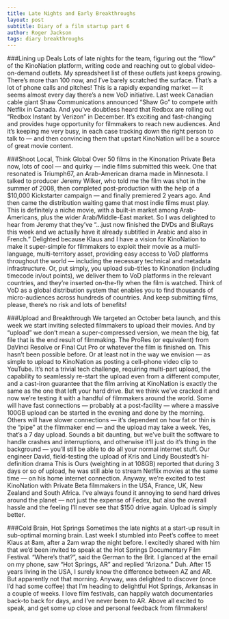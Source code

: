```yaml
---
title: Late Nights and Early Breakthroughs
layout: post
subtitle: Diary of a film startup part 6
author: Roger Jackson
tags: diary breakthroughs
---
```

###Lining up Deals
Lots of late nights for the team, figuring out the “flow” of the KinoNation platform, writing code and reaching out to global video-on-demand outlets. My spreadsheet list of these outlets just keeps growing. There’s more than 100 now, and I’ve barely scratched the surface. That’s a lot of phone calls and pitches! This is a rapidly expanding market — it seems almost every day there’s a new VoD initiative. Last week Canadian cable giant Shaw Communications announced “Shaw Go” to compete with Netflix in Canada. And you’ve doubtless heard that Redbox are rolling out “Redbox Instant by Verizon” in December. It’s exciting and fast-changing and provides huge opportunity for filmmakers to reach new audiences. And it’s keeping me very busy, in each case tracking down the right person to talk to — and then convincing them that upstart KinoNation will be a source of great movie content.

###Shoot Local, Think Global
Over 50 films in the Kinonation Private Beta now, lots of cool — and quirky — indie films submitted this week. One that resonated is Triumph67, an Arab-American drama made in Minnesota. I talked to producer Jeremy Wilker, who told me the film was shot in the summer of 2008, then completed post-production with the help of a $10,000 Kickstarter campaign — and finally premiered 2 years ago. And then came the distribution waiting game that most indie films must play. This is definitely a niche movie, with a built-in market among Arab-Americans, plus the wider Arab/Middle-East market. So I was delighted to hear from Jeremy that they’ve “…just now finished the DVDs and BluRays this week and we actually have it already subtitled in Arabic and also in French.” Delighted because Klaus and I have a vision for KinoNation to make it super-simple for filmmakers to exploit their movie as a multi-language, multi-territory asset, providing easy access to VoD platforms throughout the world — including the necessary technical and metadata infrastructure. Or, put simply, you upload sub-titles to Kinonation (including timecode in/out points), we deliver them to VoD platforms in the relevant countries, and they’re inserted on-the-fly when the film is watched. Think of VoD as a global distribution system that enables you to find thousands of micro-audiences across hundreds of countries. And keep submitting films, please, there’s no risk and lots of benefits!

###Upload and Breakthrough
We targeted an October beta launch, and this week we start inviting selected filmmakers to upload their movies. And by “upload” we don’t mean a super-compressed version, we mean the big, fat file that is the end result of filmmaking. The ProRes (or equivalent) from DaVinci Resolve or Final Cut Pro or whatever the film is finished on. This hasn’t been possible before. Or at least not in the way we envision — as simple to upload to KinoNation as posting a cell-phone video clip to YouTube. It’s not a trivial tech challenge, requiring multi-part upload, the capability to seamlessly re-start the upload even from a different computer, and a cast-iron guarantee that the film arriving at KinoNation is exactly the same as the one that left your hard drive. But we think we’ve cracked it and now we’re testing it with a handful of filmmakers around the world. Some will have fast connections — probably at a post-facility — where a massive 100GB upload can be started in the evening and done by the morning. Others will have slower connections — it’s dependent on how fat or thin is the “pipe” at the filmmaker end — and the upload may take a week. Yes, that’s a 7 day upload. Sounds a bit daunting, but we’ve built the software to handle crashes and interruptions, and otherwise it’ll just do it’s thing in the background — you’ll still be able to do all your normal internet stuff. Our engineer David, field-testing the upload of Kris and Lindy Boustedt’s hi-definition drama This is Ours (weighting in at 108GB) reported that during 3 days or so of upload, he was still able to stream Netflix movies at the same time — on his home internet connection. Anyway, we’re excited to test KinoNation with Private Beta filmmakers in the USA, France, UK, New Zealand and South Africa. I’ve always found it annoying to send hard drives around the planet — not just the expense of Fedex, but also the overall hassle and the feeling I’ll never see that $150 drive again. Upload is simply better.

###Cold Brain, Hot Springs
Sometimes the late nights at a start-up result in sub-optimal morning brain. Last week I stumbled into Peet’s coffee to meet Klaus at 8am, after a 2am wrap the night before. I excitedly shared with him that we’d been invited to speak at the Hot Springs Documentary Film Festival. “Where’s that?”, said the German to the Brit. I glanced at the email on my phone, saw “Hot Springs, AR” and replied “Arizona.” Duh. After 15 years living in the USA, I surely know the difference between AZ and AR. But apparently not that morning. Anyway, was delighted to discover (once I’d had some coffee) that I’m heading to delightful Hot Springs, Arkansas in a couple of weeks. I love film festivals, can happily watch documentaries back-to back for days, and I’ve never been to AR. Above all excited to speak, and get some up close and personal feedback from filmmakers!
